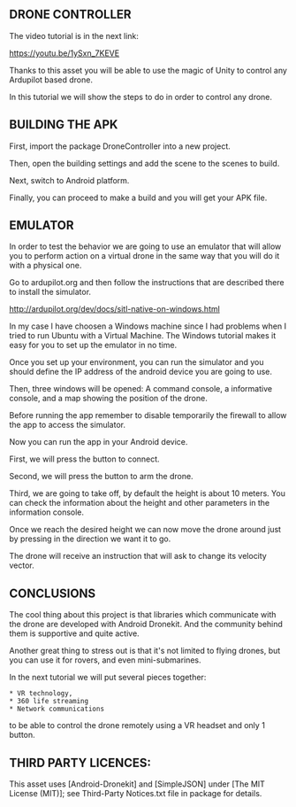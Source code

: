 DRONE CONTROLLER
----------------

The video tutorial is in the next link:
	
https://youtu.be/1ySxn_7KEVE	

Thanks to this asset you will be able to use the magic of Unity to control any Ardupilot based drone.

In this tutorial we will show the steps to do in order to control any drone.

BUILDING THE APK
----------------

First, import the package DroneController into a new project.

Then, open the building settings and add the scene to the scenes to build.

Next, switch to Android platform.

Finally, you can proceed to make a build and you will get your APK file.

EMULATOR
--------

In order to test the behavior we are going to use an emulator that will allow you to perform action on a virtual drone in the same way that you will do it with a physical one.

Go to ardupilot.org and then follow the instructions that are described there to install the simulator. 

http://ardupilot.org/dev/docs/sitl-native-on-windows.html

In my case I have choosen a Windows machine since I had problems when I tried to run Ubuntu with a Virtual Machine. The Windows tutorial makes it easy for you to set up the emulator in no time.

Once you set up your environment, you can run the simulator and you should define the IP address of the android device you are going to use.

Then, three windows will be opened: A command console, a informative console, and a map showing
the position of the drone.

Before running the app remember to disable temporarily the firewall to allow the app to access the simulator.

Now you can run the app in your Android device.

First, we will press the button to connect.

Second, we will press the button to arm the drone.

Third, we are going to take off, by default the height is about 10 meters. You can check the information about the height and other parameters in the information console.

Once we reach the desired height we can now move the drone around just by pressing
in the direction we want it to go.

The drone will receive an instruction that will ask to change its velocity vector.

CONCLUSIONS
-----------

The cool thing about this project is that libraries which communicate with the drone are developed with Android Dronekit. And the community behind them is supportive and quite active.

Another great thing to stress out is that it's not limited to flying drones, but you can use it for rovers, and even mini-submarines.

In the next tutorial we will put several pieces together: 

	* VR technology, 
	* 360 life streaming
	* Network communications 
		
to be able to control the drone remotely using a VR headset and only 1 button. 

THIRD PARTY LICENCES:
-----------------------
This asset uses [Android-Dronekit] and [SimpleJSON] under [The MIT License (MIT)]; see Third-Party Notices.txt file in package for details.

